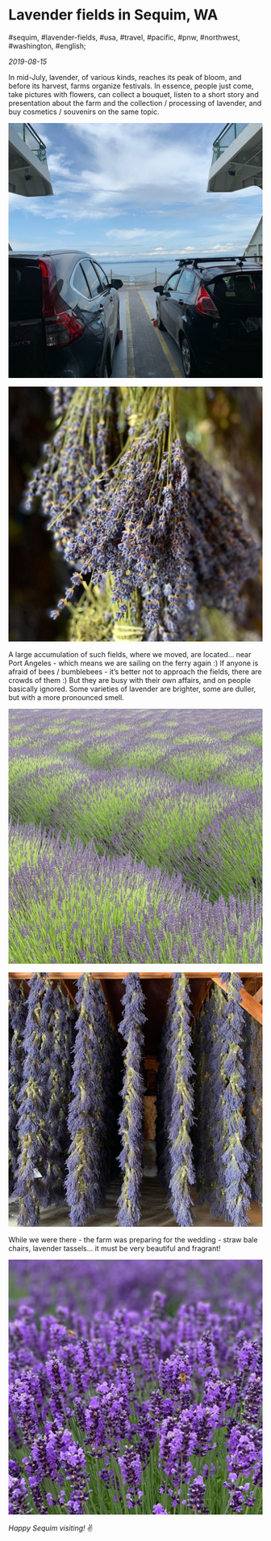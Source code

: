 # Lavender fields in Sequim, WA

#sequim, #lavender-fields, #usa, #travel, #pacific, #pnw, #northwest, #washington, #english;

_2019-08-15_

In mid-July, lavender, of various kinds, reaches its peak of bloom, and before its harvest, farms organize festivals. In essence, people just come, take pictures with flowers, can collect a bouquet, listen to a short story and presentation about the farm and the collection / processing of lavender, and buy cosmetics / souvenirs on the same topic.

![boat Sequim, WA](/images/lavender-fields-in-sequim-wa/2.jpg "boat Sequim, WA")

![lavender in Sequim, WA](/images/lavender-fields-in-sequim-wa/1.jpg "lavender in Sequim, WA")

A large accumulation of such fields, where we moved, are located... near Port Angeles - which means we are sailing on the ferry again :) If anyone is afraid of bees / bumblebees - it’s better not to approach the fields, there are crowds of them :) But they are busy with their own affairs, and on people basically ignored. Some varieties of lavender are brighter, some are duller, but with a more pronounced smell.

![Lavender fields in Sequim, WA](/images/lavender-fields-in-sequim-wa/3.jpg "Lavender fields in Sequim, WA")

![Lavender 2 in Sequim, WA](/images/lavender-fields-in-sequim-wa/4.jpg "Lavender 2 in Sequim, WA")

While we were there - the farm was preparing for the wedding - straw bale chairs, lavender tassels... it must be very beautiful and fragrant!

![Lavender fields](/images/lavender-fields-in-sequim-wa/5.jpg "Lavender fields")

_Happy Sequim visiting!_ :v:
